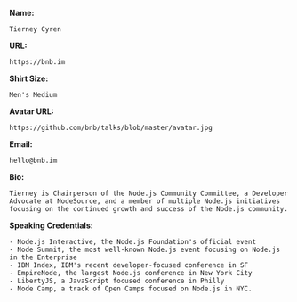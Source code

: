 **Name:**
```
Tierney Cyren
```

**URL:**
```
https://bnb.im
```

**Shirt Size:**
```
Men's Medium
```

**Avatar URL:**
```
https://github.com/bnb/talks/blob/master/avatar.jpg
```

**Email:**
```
hello@bnb.im
```

**Bio:**
```
Tierney is Chairperson of the Node.js Community Committee, a Developer Advocate at NodeSource, and a member of multiple Node.js initiatives focusing on the continued growth and success of the Node.js community.
```

**Speaking Credentials:**
```
- Node.js Interactive, the Node.js Foundation's official event
- Node Summit, the most well-known Node.js event focusing on Node.js in the Enterprise
- IBM Index, IBM's recent developer-focused conference in SF
- EmpireNode, the largest Node.js conference in New York City
- LibertyJS, a JavaScript focused conference in Philly
- Node Camp, a track of Open Camps focused on Node.js in NYC.
```
